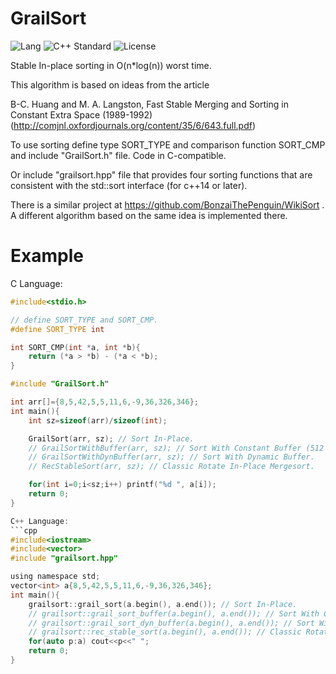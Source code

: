 GrailSort
=========

![Lang](https://img.shields.io/badge/language-c++-green.svg)
![C++ Standard](https://img.shields.io/badge/c++-14-yellow.svg)
![License](https://img.shields.io/badge/license-MIT-blue.svg)


Stable In-place sorting in O(n*log(n)) worst time.

This algorithm is based on ideas from the article

   B-C. Huang and M. A. Langston, Fast Stable Merging and Sorting in Constant Extra Space (1989-1992)
   (http://comjnl.oxfordjournals.org/content/35/6/643.full.pdf)

To use sorting define type SORT_TYPE and comparison function SORT_CMP and include "GrailSort.h" file.
Code in C-compatible.

Or include "grailsort.hpp" file that provides four sorting functions that are consistent with the std::sort interface (for c++14 or later).

There is a similar project at https://github.com/BonzaiThePenguin/WikiSort . A different algorithm based on the same idea is implemented there.

Example
=======

C Language:
```c
#include<stdio.h>

// define SORT_TYPE and SORT_CMP.
#define SORT_TYPE int

int SORT_CMP(int *a, int *b){
    return (*a > *b) - (*a < *b);
}

#include "GrailSort.h"

int arr[]={8,5,42,5,5,11,6,-9,36,326,346};
int main(){
    int sz=sizeof(arr)/sizeof(int);

    GrailSort(arr, sz); // Sort In-Place.
    // GrailSortWithBuffer(arr, sz); // Sort With Constant Buffer (512 items).
    // GrailSortWithDynBuffer(arr, sz); // Sort With Dynamic Buffer.
    // RecStableSort(arr, sz); // Classic Rotate In-Place Mergesort.

    for(int i=0;i<sz;i++) printf("%d ", a[i]);
    return 0;
}

C++ Language:
```cpp
#include<iostream>
#include<vector>
#include "grailsort.hpp"

using namespace std;
vector<int> a{8,5,42,5,5,11,6,-9,36,326,346};
int main(){
    grailsort::grail_sort(a.begin(), a.end()); // Sort In-Place.
    // grailsort::grail_sort_buffer(a.begin(), a.end()); // Sort With Constant Buffer (512 items).
    // grailsort::grail_sort_dyn_buffer(a.begin(), a.end()); // Sort With Dynamic Buffer.
    // grailsort::rec_stable_sort(a.begin(), a.end()); // Classic Rotate In-Place Mergesort.
    for(auto p:a) cout<<p<<" ";
    return 0;
}



